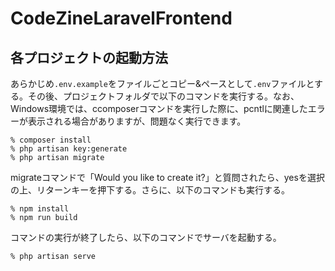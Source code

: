 # CodeZineLaravelFrontend

## 各プロジェクトの起動方法
あらかじめ`.env.example`をファイルごとコピー&ペースとして`.env`ファイルとする。その後、プロジェクトフォルダで以下のコマンドを実行する。なお、Windows環境では、ccomposerコマンドを実行した際に、pcntlに関連したエラーが表示される場合がありますが、問題なく実行できます。
```
% composer install
% php artisan key:generate
% php artisan migrate
```
migrateコマンドで「Would you like to create it?」と質問されたら、yesを選択の上、リターンキーを押下する。さらに、以下のコマンドも実行する。
```
% npm install
% npm run build
```

コマンドの実行が終了したら、以下のコマンドでサーバを起動する。
```
% php artisan serve
```
